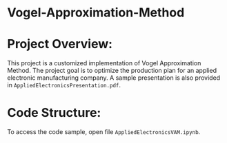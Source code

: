 # Vogel-Approximation-Method
 
# Project Overview:
This project is a customized implementation of Vogel Approximation Method. The project goal is to optimize the production plan for an applied electronic manufacturing company. A sample presentation is also provided in `AppliedElectronicsPresentation.pdf`. 

# Code Structure:
To access the code sample, open file `AppliedElectronicsVAM.ipynb`.
